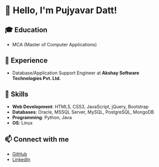 
# 👋 Hello, I'm Pujyavar Datt!

## 🎓 Education
- MCA (Master of Computer Applications)

## 💼 Experience
- Database/Application Support Engineer at **Akshay Software Technologies Pvt. Ltd.**

## 🔧 Skills
- **Web Development**: HTML5, CSS3, JavaScript, jQuery, Bootstrap
- **Databases**: Oracle, MSSQL Server, MySQL, PostgreSQL, MongoDB
- **Programming**: Python, Java
- **OS**: Linux

## 📫 Connect with me
- [GitHub](https://github.com/pujyavargoswami)
- [LinkedIn](https://www.linkedin.com/in/pujyavargoswami)
